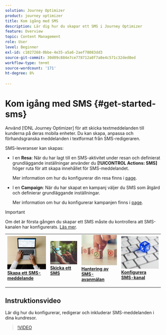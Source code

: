 ```yaml
---
solution: Journey Optimizer
product: journey optimizer
title: Kom igång med SMS
description: Lär dig hur du skapar ett SMS i Journey Optimizer
feature: Overview
topic: Content Management
role: User
level: Beginner
exl-id: c1027268-0bbe-4e35-a5a6-2aef78083dd3
source-git-commit: 30d09c884e7ce778712a0f7a8e4c571c32ded8ed
workflow-type: tm+mt
source-wordcount: '171'
ht-degree: 8%

---
```


# Kom igång med SMS {#get-started-sms}

Använd [!DNL Journey Optimizer] för att skicka textmeddelanden till kunderna på deras mobila enheter. Du kan skapa, anpassa och förhandsgranska meddelanden i textformat från SMS-redigeraren.

SMS-leveranser kan skapas:

* I en **Resa**: När du har lagt till en SMS-aktivitet under resan och definierat grundläggande inställningar använder du **[!UICONTROL Actions: SMS]** höger ruta för att skapa innehållet för SMS-meddelandet.

  Mer information om hur du konfigurerar din resa finns i [page](../building-journeys/journey-gs.md).

* I en **Campaign**: När du har skapat en kampanj väljer du SMS som åtgärd och definierar grundläggande inställningar.

  Mer information om hur du konfigurerar kampanjen finns i [page](../campaigns/create-campaign.md#configure).


>[!IMPORTANT]
>
>Om det är första gången du skapar ett SMS måste du kontrollera att SMS-kanalen har konfigurerats. [Läs mer](sms-configuration.md).

<table style="table-layout:fixed"><tr style="border: 0;">
<td>
<a href="create-sms.md">
<img alt="Lead" src="../assets/do-not-localize/sms-create.jpeg">
</a>
<div><a href="create-sms.md"><strong>Skapa ett SMS-meddelande</strong>
</div>
<p>
</td>
<td>
<a href="send-sms.md">
<img alt="Sällan" src="../assets/do-not-localize/sms-sending.jpg">
</a>
<div>
<a href="send-sms.md"><strong>Skicka ett SMS</strong></a>
</div>
<p></td>
<td>
<a href="sms-opt-out.md">
<img alt="Validering" src="../assets/do-not-localize/sms-opt-out.jpg">
</a>
<div>
<a href="sms-opt-out.md"><strong>Hantering av SMS-avanmälan</strong></a>
</div>
<p>
</td>
<td>
<a href="sms-configuration.md">
<img alt="Validering" src="../assets/do-not-localize/sms-config.jpg">
</a>
<div>
<a href="sms-configuration.md"><strong>Konfigurera SMS-kanal</strong></a>
</div>
<p>
</td>
</tr></table>

## Instruktionsvideo

Lär dig hur du konfigurerar, redigerar och inkluderar SMS-meddelanden i dina kundresor.

>[!VIDEO](https://video.tv.adobe.com/v/3420509?learn=on)
